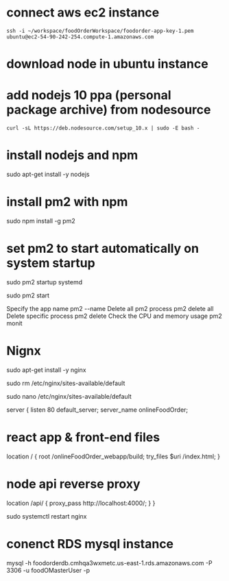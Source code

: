 # connect aws ec2 instance
    ssh -i ~/workspace/foodOrderWorkspace/foodorder-app-key-1.pem ubuntu@ec2-54-90-242-254.compute-1.amazonaws.com 

# download node in ubuntu instance 
    
# add nodejs 10 ppa (personal package archive) from nodesource
    curl -sL https://deb.nodesource.com/setup_10.x | sudo -E bash -

# install nodejs and npm
sudo apt-get install -y nodejs

# install pm2 with npm
sudo npm install -g pm2

# set pm2 to start automatically on system startup
sudo pm2 startup systemd

sudo pm2 start

Specify the app name pm2 --name <app-name>
Delete all pm2 process pm2 delete all
Delete specific process pm2 delete <app-name>
Check the CPU and memory usage pm2 monit

# Nignx
sudo apt-get install -y nginx

sudo rm /etc/nginx/sites-available/default

sudo nano /etc/nginx/sites-available/default

server {
  listen 80 default_server;
  server_name onlineFoodOrder;

  # react app & front-end files
  location / {
    root /onlineFoodOrder_webapp/build;
    try_files $uri /index.html;
  }

  # node api reverse proxy
  location /api/ {
    proxy_pass http://localhost:4000/;
  }
}

sudo systemctl restart nginx

# conenct RDS mysql instance 
mysql -h foodorderdb.cmhqa3wxmetc.us-east-1.rds.amazonaws.com -P 3306 -u foodOMasterUser -p